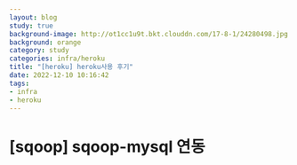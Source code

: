 ```yaml
---
layout: blog
study: true
background-image: http://ot1cc1u9t.bkt.clouddn.com/17-8-1/24280498.jpg
background: orange
category: study
categories: infra/heroku
title: "[heroku] heroku사용 후기"
date: 2022-12-10 10:16:42
tags:
- infra
- heroku
---
```


# [sqoop] sqoop-mysql 연동
 
 
